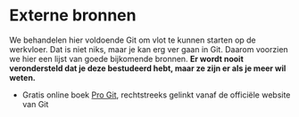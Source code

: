 # Externe bronnen

We behandelen hier voldoende Git om vlot te kunnen starten op de werkvloer. Dat is niet niks, maar je kan erg ver gaan in Git. Daarom voorzien we hier een lijst van goede bijkomende bronnen. **Er wordt nooit verondersteld dat je deze bestudeerd hebt, maar ze zijn er als je meer wil weten.**

* Gratis online boek [Pro Git](http://git-scm.com/book/nl/v2), rechtstreeks gelinkt vanaf de officiële website van Git
